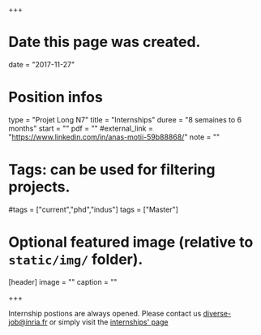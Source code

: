 +++
# Date this page was created.
date = "2017-11-27"

# Position infos
type = "Projet Long N7"
title = "Internships"
duree = "8 semaines to 6 months"
start = ""
pdf = ""
#external_link = "https://www.linkedin.com/in/anas-motii-59b88868/"
note = ""

# Tags: can be used for filtering projects.
#tags = ["current","phd","indus"]
tags = ["Master"]

# Optional featured image (relative to `static/img/` folder).
[header]
image = ""
caption = ""

+++

Internship postions are always opened. Please contact us [diverse-job@inria.fr](mailto:diverse-job@inria.fr) or simply visit the [internships' page](internships/)

